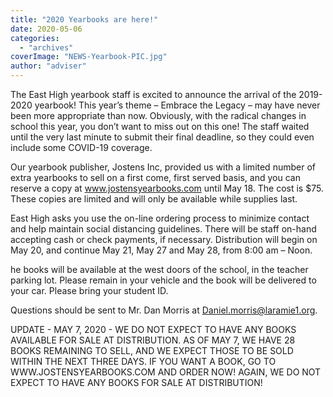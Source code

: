 ```yaml
---
title: "2020 Yearbooks are here!"
date: 2020-05-06
categories: 
  - "archives"
coverImage: "NEWS-Yearbook-PIC.jpg"
author: "adviser"
---
```


The East High yearbook staff is excited to announce the arrival of the 2019-2020 yearbook! This year’s theme – Embrace the Legacy – may have never been more appropriate than now. Obviously, with the radical changes in school this year, you don’t want to miss out on this one! The staff waited until the very last minute to submit their final deadline, so they could even include some COVID-19 coverage.

Our yearbook publisher, Jostens Inc, provided us with a limited number of extra yearbooks to sell on a first come, first served basis, and you can reserve a copy at www.jostensyearbooks.com until May 18. The cost is $75. These copies are limited and will only be available while supplies last.

East High asks you use the on-line ordering process to minimize contact and help maintain social distancing guidelines. There will be staff on-hand accepting cash or check payments, if necessary. Distribution will begin on May 20, and continue May 21, May 27 and May 28, from 8:00 am – Noon.

he books will be available at the west doors of the school, in the teacher parking lot. Please remain in your vehicle and the book will be delivered to your car. Please bring your student ID.

Questions should be sent to Mr. Dan Morris at Daniel.morris@laramie1.org.

UPDATE - MAY 7, 2020 - WE DO NOT EXPECT TO HAVE ANY BOOKS AVAILABLE FOR SALE AT DISTRIBUTION. AS OF MAY 7, WE HAVE 28 BOOKS REMAINING TO SELL, AND WE EXPECT THOSE TO BE SOLD WITHIN THE NEXT THREE DAYS. IF YOU WANT A BOOK, GO TO WWW.JOSTENSYEARBOOKS.COM AND ORDER NOW! AGAIN, WE DO NOT EXPECT TO HAVE ANY BOOKS FOR SALE AT DISTRIBUTION!
